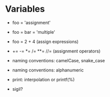 # Variables

- foo = 'assignment'

- foo = bar = 'multiple'

- foo = 2 + 4 (assign expressions)

- += -= *= /= **= //= (assignment operators)

- naming conventions: camelCase, snake_case

- naming conventions: alphanumeric

- print: interpolation or printf(%)

- sigil?

